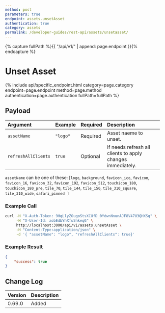 ```yaml
---
method: post
parameters: true
endpoint: assets.unsetAsset
authentication: true
category: assets
permalink: /developer-guides/rest-api/assets/unsetasset/
--- 
```


{% capture fullPath %}{{ "/api/v1/" | append: page.endpoint }}{% endcapture %}


# Unset Asset

{% include api/specific_endpoint.html category=page.category endpoint=page.endpoint method=page.method authentication=page.authentication fullPath=fullPath %}

<!-- Unset an asset by name. Requires `manage-assets` permission.

| URL | Requires Auth | HTTP Method |
| :--- | :--- | :--- |
| `/api/v1/assets.unsetAsset` | `yes` | `POST` | -->

## Payload

| Argument | Example | Required | Description |
| :--- | :--- | :--- | :--- |
| `assetName` | `"logo"` | Required | Asset naeme to unset. |
| `refreshAllClients` | `true` | Optional | If needs refresh all clients to apply changes immediately. |

`assetName` can be one of these: [`logo`, `background`, `favicon_ico`, `favicon`, `favicon_16`, `favicon_32`, `favicon_192`, `favicon_512`, `touchicon_180`,
`touchicon_180_pre`, `tile_70`, `tile_144`, `tile_150`, `tile_310_square`, `tile_310_wide`, `safari_pinned ]`

### Example Call

```bash
curl -H "X-Auth-Token: 9HqLlyZOugoStsXCUfD_0YdwnNnunAJF8V47U3QHXSq" \
     -H "X-User-Id: aobEdbYhXfu5hkeqG" \
     http://localhost:3000/api/v1/assets.unsetAsset \
     -H "Content-Type:application/json" \
     -d '{ "assetName": "logo", "refreshAllClients": true}'
```

### Example Result

```json
{
    "success": true
}
```

## Change Log

| Version | Description |
| :--- | :--- |
| 0.69.0 | Added |
